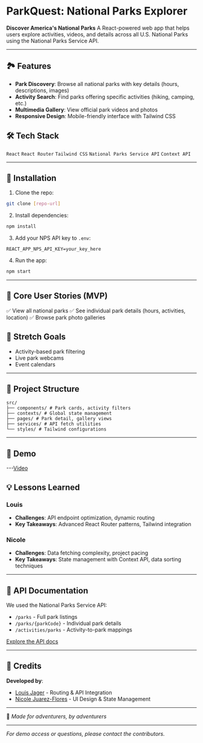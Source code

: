 # ParkQuest: National Parks Explorer

**Discover America's National Parks**
A React-powered web app that helps users explore activities, videos, and details across all U.S. National Parks using the National Parks Service API.

---

## 🏞️ Features
- **Park Discovery**: Browse all national parks with key details (hours, descriptions, images)
- **Activity Search**: Find parks offering specific activities (hiking, camping, etc.)
- **Multimedia Gallery**: View official park videos and photos
- **Responsive Design**: Mobile-friendly interface with Tailwind CSS

## 🛠️ Tech Stack
`React` `React Router` `Tailwind CSS` `National Parks Service API` `Context API`

---

## 🚀 Installation
1. Clone the repo:
```bash
git clone [repo-url]
```
2. Install dependencies:
```bash
npm install
```
3. Add your NPS API key to `.env`:
```env
REACT_APP_NPS_API_KEY=your_key_here
```
4. Run the app:
```bash
npm start
```

---

## 📌 Core User Stories (MVP)
✅ View all national parks
✅ See individual park details (hours, activities, location)
✅ Browse park photo galleries

## 🔮 Stretch Goals
- Activity-based park filtering
- Live park webcams
- Event calendars

---

## 📂 Project Structure
```
src/
├── components/ # Park cards, activity filters
├── contexts/ # Global state management
├── pages/ # Park detail, gallery views
├── services/ # API fetch utilities
└── styles/ # Tailwind configurations
```

---

## 🎥 Demo
 
---[Video](https://www.youtube.com/watch?v=cQ1xIc4kLxs)

## 💡 Lessons Learned
### Louis
- **Challenges**: API endpoint optimization, dynamic routing
- **Key Takeaways**: Advanced React Router patterns, Tailwind integration

### Nicole
- **Challenges**: Data fetching complexity, project pacing
- **Key Takeaways**: State management with Context API, data sorting techniques

---

## 📜 API Documentation
We used the National Parks Service API:
- `/parks` - Full park listings
- `/parks/{parkCode}` - Individual park details
- `/activities/parks` - Activity-to-park mappings

[Explore the API docs](https://www.nps.gov/subjects/developer/api-documentation.htm)

---

## 🙏 Credits
**Developed by**:
- [Louis Jager](https://github.com/LeaderLou1) - Routing & API Integration
- [Nicole Juarez-Flores](https://github.com/nicolejf) - UI Design & State Management

---

🌲 *Made for adventurers, by adventurers*

---

*For demo access or questions, please contact the contributors.*
